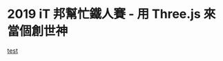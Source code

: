 # 2019 iT 邦幫忙鐵人賽 - 用 Three.js 來當個創世神

[test](https://dezchuang.github.io/ironman-three.js/day01/index.html)
